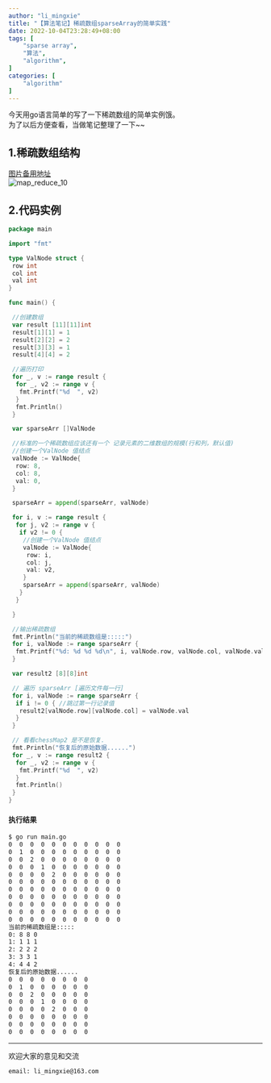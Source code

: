 ```yaml
---
author: "li_mingxie"
title: "【算法笔记】稀疏数组sparseArray的简单实践"
date: 2022-10-04T23:28:49+08:00 
tags: [
    "sparse array",
    "算法",
    "algorithm",
]
categories: [
    "algorithm"
]
---
```


今天用go语言简单的写了一下稀疏数组的简单实例饿。  
为了以后方便查看，当做笔记整理了一下~~  
<!--more-->

## 1.稀疏数组结构

[图片备用地址](https://limingxie.github.io/images/algorithm/base/sparse_array_01.png)  
![map_reduce_10](https://mingxie-blog.oss-cn-beijing.aliyuncs.com/image/algorithm/base/sparse_array_01.png)

## 2.代码实例

```go
package main

import "fmt"

type ValNode struct {
 row int
 col int
 val int
}

func main() {

 //创建数组
 var result [11][11]int
 result[1][1] = 1
 result[2][2] = 2
 result[3][3] = 1
 result[4][4] = 2

 //遍历打印
 for _, v := range result {
  for _, v2 := range v {
   fmt.Printf("%d  ", v2)
  }
  fmt.Println()
 }

 var sparseArr []ValNode

 //标准的一个稀疏数组应该还有一个 记录元素的二维数组的规模(行和列，默认值)
 //创建一个ValNode 值结点
 valNode := ValNode{
  row: 8,
  col: 8,
  val: 0,
 }

 sparseArr = append(sparseArr, valNode)

 for i, v := range result {
  for j, v2 := range v {
   if v2 != 0 {
    //创建一个ValNode 值结点
    valNode := ValNode{
     row: i,
     col: j,
     val: v2,
    }
    sparseArr = append(sparseArr, valNode)
   }
  }

 }

 //输出稀疏数组
 fmt.Println("当前的稀疏数组是:::::")
 for i, valNode := range sparseArr {
  fmt.Printf("%d: %d %d %d\n", i, valNode.row, valNode.col, valNode.val)
 }

 var result2 [8][8]int

 // 遍历 sparseArr [遍历文件每一行]
 for i, valNode := range sparseArr {
  if i != 0 { //跳过第一行记录值
   result2[valNode.row][valNode.col] = valNode.val
  }
 }

 // 看看chessMap2 是不是恢复.
 fmt.Println("恢复后的原始数据......")
 for _, v := range result2 {
  for _, v2 := range v {
   fmt.Printf("%d  ", v2)
  }
  fmt.Println()
 }
}
```

#### 执行结果

```bash
$ go run main.go
0  0  0  0  0  0  0  0  0  0  0  
0  1  0  0  0  0  0  0  0  0  0  
0  0  2  0  0  0  0  0  0  0  0  
0  0  0  1  0  0  0  0  0  0  0  
0  0  0  0  2  0  0  0  0  0  0  
0  0  0  0  0  0  0  0  0  0  0  
0  0  0  0  0  0  0  0  0  0  0  
0  0  0  0  0  0  0  0  0  0  0  
0  0  0  0  0  0  0  0  0  0  0  
0  0  0  0  0  0  0  0  0  0  0  
0  0  0  0  0  0  0  0  0  0  0  
当前的稀疏数组是:::::
0: 8 8 0
1: 1 1 1
2: 2 2 2
3: 3 3 1
4: 4 4 2
恢复后的原始数据......
0  0  0  0  0  0  0  0  
0  1  0  0  0  0  0  0  
0  0  2  0  0  0  0  0  
0  0  0  1  0  0  0  0  
0  0  0  0  2  0  0  0  
0  0  0  0  0  0  0  0  
0  0  0  0  0  0  0  0  
0  0  0  0  0  0  0  0  
```

----------------------------------------------
欢迎大家的意见和交流

`email: li_mingxie@163.com`
